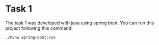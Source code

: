 # Task 1

The task 1 was developed with java using spring boot. You can run this project following this command:

```
./mvnw spring-boot:run
```
